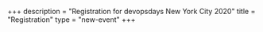 +++
description = "Registration for devopsdays New York City 2020"
title = "Registration"
type = "new-event"
+++
<div style="width:100%; text-align:left;">

<div id="eventbrite-widget-container-83067223301"></div>

<script src="https://www.eventbrite.com/static/widgets/eb_widgets.js"></script>

<script type="text/javascript">
    var exampleCallback = function() {
        console.log('Order complete!');
    };

    window.EBWidgets.createWidget({
        // Required
        widgetType: 'checkout',
        eventId: '83067223301',
        iframeContainerId: 'eventbrite-widget-container-83067223301',

        // Optional
        iframeContainerHeight: 425,  // Widget height in pixels. Defaults to a minimum of 425px if not provided
        onOrderComplete: exampleCallback  // Method called when an order has successfully completed
    });
</script>

</div></div>
</div>
